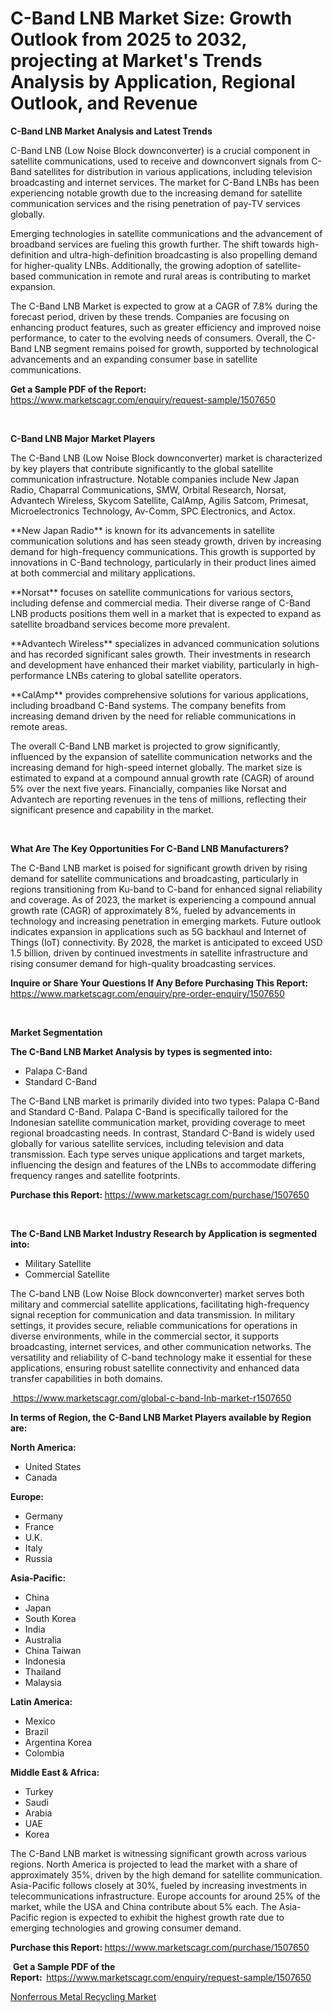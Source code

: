 <p><h1>C-Band LNB Market Size: Growth Outlook from 2025 to 2032, projecting at Market's Trends Analysis by Application, Regional Outlook, and Revenue</h1></p><p><strong>C-Band LNB Market Analysis and Latest Trends</strong></p>
<p><p>C-Band LNB (Low Noise Block downconverter) is a crucial component in satellite communications, used to receive and downconvert signals from C-Band satellites for distribution in various applications, including television broadcasting and internet services. The market for C-Band LNBs has been experiencing notable growth due to the increasing demand for satellite communication services and the rising penetration of pay-TV services globally. </p><p>Emerging technologies in satellite communications and the advancement of broadband services are fueling this growth further. The shift towards high-definition and ultra-high-definition broadcasting is also propelling demand for higher-quality LNBs. Additionally, the growing adoption of satellite-based communication in remote and rural areas is contributing to market expansion. </p><p>The C-Band LNB Market is expected to grow at a CAGR of 7.8% during the forecast period, driven by these trends. Companies are focusing on enhancing product features, such as greater efficiency and improved noise performance, to cater to the evolving needs of consumers. Overall, the C-Band LNB segment remains poised for growth, supported by technological advancements and an expanding consumer base in satellite communications.</p></p>
<p><strong>Get a Sample PDF of the Report:&nbsp;</strong> <a href="https://www.marketscagr.com/enquiry/request-sample/1507650?utm_campaign=3135&utm_medium=2&utm_source=Github&utm_content=ia&utm_term=23032025&utm_id=c-band-lnb">https://www.marketscagr.com/enquiry/request-sample/1507650</a></p>
<p>&nbsp;</p>
<p><strong>C-Band LNB Major Market Players</strong></p>
<p><p>The C-Band LNB (Low Noise Block downconverter) market is characterized by key players that contribute significantly to the global satellite communication infrastructure. Notable companies include New Japan Radio, Chaparral Communications, SMW, Orbital Research, Norsat, Advantech Wireless, Skycom Satellite, CalAmp, Agilis Satcom, Primesat, Microelectronics Technology, Av-Comm, SPC Electronics, and Actox.</p><p>**New Japan Radio** is known for its advancements in satellite communication solutions and has seen steady growth, driven by increasing demand for high-frequency communications. This growth is supported by innovations in C-Band technology, particularly in their product lines aimed at both commercial and military applications.</p><p>**Norsat** focuses on satellite communications for various sectors, including defense and commercial media. Their diverse range of C-Band LNB products positions them well in a market that is expected to expand as satellite broadband services become more prevalent.</p><p>**Advantech Wireless** specializes in advanced communication solutions and has recorded significant sales growth. Their investments in research and development have enhanced their market viability, particularly in high-performance LNBs catering to global satellite operators.</p><p>**CalAmp** provides comprehensive solutions for various applications, including broadband C-Band systems. The company benefits from increasing demand driven by the need for reliable communications in remote areas.</p><p>The overall C-Band LNB market is projected to grow significantly, influenced by the expansion of satellite communication networks and the increasing demand for high-speed internet globally. The market size is estimated to expand at a compound annual growth rate (CAGR) of around 5% over the next five years. Financially, companies like Norsat and Advantech are reporting revenues in the tens of millions, reflecting their significant presence and capability in the market.</p></p>
<p>&nbsp;</p>
<p><strong>What Are The Key Opportunities For C-Band LNB Manufacturers?</strong></p>
<p><p>The C-Band LNB market is poised for significant growth driven by rising demand for satellite communications and broadcasting, particularly in regions transitioning from Ku-band to C-band for enhanced signal reliability and coverage. As of 2023, the market is experiencing a compound annual growth rate (CAGR) of approximately 8%, fueled by advancements in technology and increasing penetration in emerging markets. Future outlook indicates expansion in applications such as 5G backhaul and Internet of Things (IoT) connectivity. By 2028, the market is anticipated to exceed USD 1.5 billion, driven by continued investments in satellite infrastructure and rising consumer demand for high-quality broadcasting services.</p></p>
<p><strong>Inquire or Share Your Questions If Any Before Purchasing This Report:</strong> <a href="https://www.marketscagr.com/enquiry/pre-order-enquiry/1507650?utm_campaign=3135&utm_medium=2&utm_source=Github&utm_content=ia&utm_term=23032025&utm_id=c-band-lnb">https://www.marketscagr.com/enquiry/pre-order-enquiry/1507650</a></p>
<p>&nbsp;</p>
<p><strong>Market Segmentation</strong></p>
<p><strong>The C-Band LNB Market Analysis by types is segmented into:</strong></p>
<p><ul><li>Palapa C-Band</li><li>Standard C-Band</li></ul></p>
<p><p>The C-Band LNB market is primarily divided into two types: Palapa C-Band and Standard C-Band. Palapa C-Band is specifically tailored for the Indonesian satellite communication market, providing coverage to meet regional broadcasting needs. In contrast, Standard C-Band is widely used globally for various satellite services, including television and data transmission. Each type serves unique applications and target markets, influencing the design and features of the LNBs to accommodate differing frequency ranges and satellite footprints.</p></p>
<p><strong>Purchase this Report:&nbsp;</strong><a href="https://www.marketscagr.com/purchase/1507650?utm_campaign=3135&utm_medium=2&utm_source=Github&utm_content=ia&utm_term=23032025&utm_id=c-band-lnb">https://www.marketscagr.com/purchase/1507650</a></p>
<p>&nbsp;</p>
<p><strong>The C-Band LNB Market Industry Research by Application is segmented into:</strong></p>
<p><ul><li>Military Satellite</li><li>Commercial Satellite</li></ul></p>
<p><p>The C-band LNB (Low Noise Block downconverter) market serves both military and commercial satellite applications, facilitating high-frequency signal reception for communication and data transmission. In military settings, it provides secure, reliable communications for operations in diverse environments, while in the commercial sector, it supports broadcasting, internet services, and other communication networks. The versatility and reliability of C-band technology make it essential for these applications, ensuring robust satellite connectivity and enhanced data transfer capabilities in both domains.</p></p>
<p><a href="https://www.marketscagr.com/global-c-band-lnb-market-r1507650?utm_campaign=3135&utm_medium=2&utm_source=Github&utm_content=ia&utm_term=23032025&utm_id=c-band-lnb">&nbsp;https://www.marketscagr.com/global-c-band-lnb-market-r1507650</a></p>
<p><strong>In terms of Region, the C-Band LNB Market Players available by Region are:</strong></p>
<p>
    <p> <strong> North America: </strong>
        <ul>
            <li>United States</li>
            <li>Canada</li>
        </ul>
        </p> 
    <p> <strong> Europe: </strong>
        <ul>
            <li>Germany</li>
            <li>France</li>
            <li>U.K.</li>
            <li>Italy</li>
            <li>Russia</li>
        </ul>
        </p> 
    <p> <strong> Asia-Pacific: </strong>
        <ul>
            <li>China</li>
            <li>Japan</li>
            <li>South Korea</li>
            <li>India</li>
            <li>Australia</li>
            <li>China Taiwan</li>
            <li>Indonesia</li>
            <li>Thailand</li>
            <li>Malaysia</li>
        </ul>
        </p> 
    <p> <strong> Latin America: </strong>
        <ul>
            <li>Mexico</li>
            <li>Brazil</li>
            <li>Argentina Korea</li>
            <li>Colombia</li>
        </ul>
        </p> 
    <p> <strong> Middle East & Africa: </strong>
        <ul>
            <li>Turkey</li>
            <li>Saudi</li>
            <li>Arabia</li>
            <li>UAE</li>
            <li>Korea</li>
        </ul>
    </p>
    </p>
<p><p>The C-Band LNB market is witnessing significant growth across various regions. North America is projected to lead the market with a share of approximately 35%, driven by the high demand for satellite communication. Asia-Pacific follows closely at 30%, fueled by increasing investments in telecommunications infrastructure. Europe accounts for around 25% of the market, while the USA and China contribute about 5% each. The Asia-Pacific region is expected to exhibit the highest growth rate due to emerging technologies and growing consumer demand.</p></p>
<p><strong>Purchase this Report: </strong><a href="https://www.marketscagr.com/purchase/1507650?utm_campaign=3135&utm_medium=2&utm_source=Github&utm_content=ia&utm_term=23032025&utm_id=c-band-lnb">https://www.marketscagr.com/purchase/1507650</a></p>
<p>&nbsp;<strong>Get a Sample PDF of the Report:&nbsp;&nbsp;</strong><a href="https://www.marketscagr.com/enquiry/request-sample/1507650?utm_campaign=3135&utm_medium=2&utm_source=Github&utm_content=ia&utm_term=23032025&utm_id=c-band-lnb">https://www.marketscagr.com/enquiry/request-sample/1507650</a></p>
<p><strong></strong></p>
<p><p><a href="https://github.com/jolinolooman/Market-Research-Report-List-1/blob/main/nonferrous-metal-recycling-market.md?utm_campaign=3135&utm_medium=2&utm_source=Github&utm_content=ia&utm_term=23032025&utm_id=c-band-lnb">Nonferrous Metal Recycling Market</a></p></p>